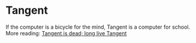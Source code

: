 # Tangent

If the computer is a bicycle for the mind, Tangent is a computer for school. More reading: [Tangent is dead; long live Tangent](https://ktibow.github.io/blog/tangentcomputer/)
